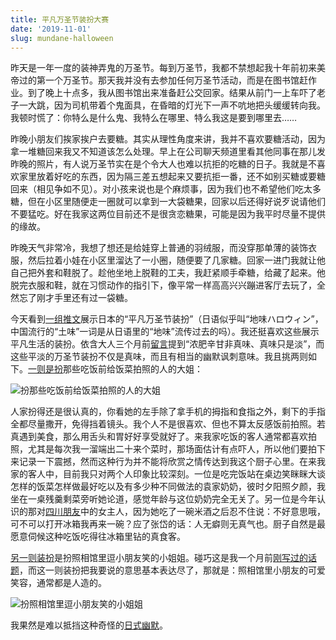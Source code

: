 ```yaml
---
title: 平凡万圣节装扮大赛
date: '2019-11-01'
slug: mundane-halloween
---
```


昨天是一年一度的装神弄鬼的万圣节。每到万圣节，我都不禁想起我十年前初来美帝过的第一个万圣节。那天我并没有去参加任何万圣节活动，而是在图书馆赶作业。到了晚上十点多，我从图书馆出来准备赶公交回家。结果从前门一上车吓了老子一大跳，因为司机带着个鬼面具，在昏暗的灯光下一声不吭地把头缓缓转向我。我顿时慌了：你特么是什么鬼、我特么在哪里、特么我这是要到哪里去……

昨晚小朋友们挨家挨户去要糖。其实从理性角度来讲，我并不喜欢要糖活动，因为拿一堆糖回来我又不知道该怎么处理。早上在公司聊天频道里看其他同事在那儿发昨晚的照片，有人说万圣节实在是个令大人也难以抗拒的吃糖的日子。我就是不喜欢家里放着好吃的东西，因为隔三差五想起来又要抗拒一番，还不如别买糖或要糖回来（相见争如不见）。对小孩来说也是个麻烦事，因为我们也不希望他们吃太多糖，但在小区里随便走一圈就可以拿到一大袋糖果，回家以后还得好说歹说请他们不要猛吃。好在我家这两位目前还不是很贪恋糖果，可能是因为我平时尽量不提供的缘故。

昨晚天气非常冷，我想了想还是给娃穿上普通的羽绒服，而没穿那单薄的装饰衣服，然后拉着小娃在小区里溜达了一小圈，随便要了几家糖。回家一进门我就让他自己把外套和鞋脱了。趁他坐地上脱鞋的工夫，我赶紧顺手牵糖，给藏了起来。他脱完衣服和鞋，就在习惯动作的指引下，像平常一样高高兴兴蹦进客厅去玩了，全然忘了刚才手里还有过一袋糖。

今天看到[一组推文](https://twitter.com/nick_kapur/status/1190108711576051712)展示日本的“平凡万圣节装扮”（日语似乎叫“地味ハロウィン”，中国流行的“土味”一词是从日语里的“地味”流传过去的吗）。我还挺喜欢这些展示平凡生活的装扮。依含大人三个月前[留言](/cn/2019/06/passed-youth/#comment-4554254109)提到“浓肥辛甘非真味、真味只是淡”，而这些平淡的万圣节装扮不仅是真味，而且有相当的幽默讽刺意味。我且挑两则如下。[一则是扮](https://twitter.com/ALLforTomorrow/status/1188344655680659456)那些吃饭前给饭菜拍照的人的大姐：

![扮那些吃饭前给饭菜拍照的人的大姐](https://pbs.twimg.com/media/EH3ZKXAUUAAsL6A?format=jpg&name=4096x4096)

人家扮得还是很认真的，你看她的左手除了拿手机的拇指和食指之外，剩下的手指全都尽量撒开，免得挡着镜头。我个人不是很喜欢、但也不算太反感饭前拍照。若真遇到美食，那么用舌头和胃好好享受就好了。来我家吃饭的客人通常都喜欢拍照，尤其是每次我一溜端出二十来个菜时，那场面估计有点吓人，所以他们要拍下来记录一下震撼，然而这种行为并不能将欣赏之情传达到我这个厨子心里。在来我家的客人中，目前我只对两个人印象比较深刻。一位是吃完饭站在桌边笑眯眯大谈怎样的饭菜怎样做最好吃以及有多少种不同做法的袁家奶奶，彼时夕阳照夕颜，我坐在一桌残羹剩菜旁听她论道，感觉年龄与这位奶奶完全无关了。另一位是今年认识的那对[四川朋友](/cn/2019/07/excessive-empathy/)中的女主人，因为她吃了一碗米酒之后忍不住说：不好意思哦，可不可以打开冰箱我再来一碗？应了张岱的话：人无癖则无真气也。厨子自然是最愿意伺候这种吃饭吃得往冰箱里钻的真食客。

[另一则装扮](https://twitter.com/dailyportalz/status/1188419974269816832)是扮照相馆里逗小朋友笑的小姐姐。碰巧这是我一个月前[刚写过的话题](/cn/2019/10/child-picture/)，而这一则装扮把我要说的意思基本表达尽了，那就是：照相馆里小朋友的可爱笑容，通常都是人造的。

![扮照相馆里逗小朋友笑的小姐姐](https://pbs.twimg.com/media/EH4dqiQVAAAUxnN?format=jpg&name=4096x4096)

我果然是难以抵挡这种奇怪的[日式幽默](/cn/2014/01/joke/)。
